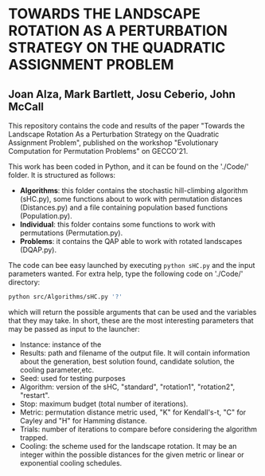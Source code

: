 # TOWARDS THE LANDSCAPE ROTATION AS A PERTURBATION STRATEGY ON THE QUADRATIC ASSIGNMENT PROBLEM

## Joan Alza, Mark Bartlett, Josu Ceberio, John McCall

This repository contains the code and results of the paper "Towards the Landscape Rotation As a Perturbation Strategy on the Quadratic Assignment Problem", published on the workshop "Evolutionary Computation for Permutation Problems" on GECCO'21.

This work has been coded in Python, and it can be found on the './Code/' folder. It is structured as follows:

- **Algorithms**: this folder contains the stochastic hill-climbing algorithm (sHC.py), some functions about to work with permutation distances (Distances.py) and a file containing population based functions (Population.py).
- **Individual**: this folder contains some functions to work with permutations (Permutation.py). 
- **Problems**: it contains the QAP able to work with rotated landscapes (DQAP.py).

The code can bee easy launched by executing `python sHC.py` and the input parameters wanted. For extra help, type the following code on  './Code/' directory:
```bash
python src/Algorithms/sHC.py '?'
```
which will return the possible arguments that can be used and the variables that they may take. In short, these are the most interesting parameters that may be passed as input to the launcher:

- Instance: instance of the 
- Results: path and filename of the output file. It will contain information about the generation, best solution found, candidate solution, the cooling parameter,etc.
- Seed: used for testing purposes
- Algorithm: version of the sHC, "standard", "rotation1", "rotation2", "restart".
- Stop: maximum budget (total number of iterations).
- Metric: permutation distance metric used, "K" for Kendall's-t, "C" for Cayley and "H" for Hamming distance.
- Trials: number of iterations to compare before considering the algorithm trapped.
- Cooling: the scheme used for the landscape rotation. It may be an integer within the possible distances for the given metric or linear or exponential cooling schedules.
